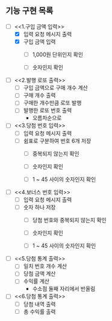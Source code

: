 ## 기능 구현 목록


- [ ] <<1.구입 금액 입력>>
    - [x] 입력 요청 메시지 출력
    - [x] 구입 금액 입력
      - [ ] 1,000원 단위인지 확인
      - [ ] 숫자인지 확인

  
- [ ] <<2.발행 로또 출력>>
  - [ ] 구입 금액으로 구매 개수 계산
  - [ ] 구매 개수 출력
  - [ ] 구매한 개수만큼 로또 발행
  - [ ] 발행한 로또 번호 출력
    - 오름차순으로


- [ ] <<3.당첨 번호 입력>>
  - [ ] 입력 요청 메시지 출력
  - [ ] 쉼표로 구분하여 번호 6개 저장
    - [ ] 중복되지 않는지 확인
    - [ ] 숫자인지 확인
    - [ ] 1 ~ 45 사이의 숫자인지 확인


- [ ] <<4.보너스 번호 입력>>
  - [ ] 입력 요청 메시지 출력
  - [ ] 숫자 하나 저장
    - [ ] 당첨 번호와 중복되지 않는지 확인
    - [ ] 숫자인지 확인
    - [ ] 1 ~ 45 사이의 숫자인지 확인


- [ ] <<5.당첨 통계 출력>>
  - [ ] 일치 번호 개수 계산
  - [ ] 당첨 금액 계산
  - [ ] 수익률 계산
    - 수소점 둘째 자리에서 반올림


- [ ] <<6.당첨 통계 출력>>
  - [ ] 당첨 내역 출력
  - [ ] 총 수익률 출력